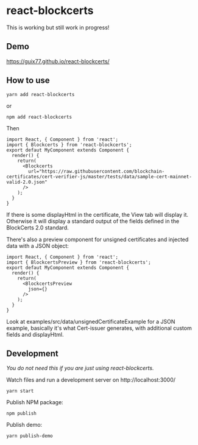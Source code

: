 # react-blockcerts

This is working but still work in progress!

## Demo

https://guix77.github.io/react-blockcerts/

## How to use

    yarn add react-blockcerts

or

    npm add react-blockcerts

Then

    import React, { Component } from 'react';
    import { Blockcerts } from 'react-blockcerts';
    export defaut MyComponent extends Component {
      render() {
        return(
          <Blockcerts
            url="https://raw.githubusercontent.com/blockchain-certificates/cert-verifier-js/master/tests/data/sample-cert-mainnet-valid-2.0.json"
          />
        );
      }
    }

If there is some displayHtml in the certificate, the View tab will display it. Otherwise it will display a standard output of the fields defined in the BlockCerts 2.0 standard.

There's also a preview component for unsigned certificates and injected data with a JSON object:

    import React, { Component } from 'react';
    import { BlockcertsPreview } from 'react-blockcerts';
    export defaut MyComponent extends Component {
      render() {
        return(
          <BlockcertsPreview
            json={}
          />
        );
      }
    }

Look at examples/src/data/unsignedCertificateExample for a JSON example, basically it's what Cert-issuer generates, with additional custom fields and displayHtml.

## Development

*You do not need this if you are just using react-blockcerts.*

Watch files and run a development server on http://localhost:3000/

    yarn start

Publish NPM package:

    npm publish

Publish demo:

    yarn publish-demo
